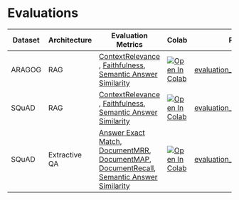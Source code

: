 # Evaluations

| Dataset | Architecture   | Evaluation Metrics | Colab                                                                                                                                                                                                                                          | Python Script                                             |
|---------|----------------|--------------------|------------------------------------------------------------------------------------------------------------------------------------------------------------------------------------------------------------------------------------------------|-----------------------------------------------------------|
| ARAGOG  | RAG            | [ContextRelevance](https://docs.haystack.deepset.ai/docs/contextrelevanceevaluator) , [Faithfulness](https://docs.haystack.deepset.ai/docs/faithfulnessevaluator), [Semantic Answer Similarity](https://docs.haystack.deepset.ai/docs/sasevaluator)   | <a href="https://colab.research.google.com/github/deepset-ai/haystack-evaluation/blob/main/evaluations/evaluation_aragog.ipynb" target="_parent"><img src="https://colab.research.google.com/assets/colab-badge.svg" alt="Open In Colab"/></a> | [evaluation_aragog.py](evaluation_aragog.py)              |
| SQuAD   | RAG            | [ContextRelevance](https://docs.haystack.deepset.ai/docs/contextrelevanceevaluator) , [Faithfulness](https://docs.haystack.deepset.ai/docs/faithfulnessevaluator), [Semantic Answer Similarity](https://docs.haystack.deepset.ai/docs/sasevaluator)   | <a href="https://colab.research.google.com/github/deepset-ai/haystack-evaluation/blob/main/evaluations/evaluation_aragog.ipynb" target="_parent"><img src="https://colab.research.google.com/assets/colab-badge.svg" alt="Open In Colab"/></a> | [evaluation_squad_rag.py](evaluation_squad_rag.py)        |
| SQuAD   | Extractive QA  | [Answer Exact Match](https://docs.haystack.deepset.ai/docs/answerexactmatchevaluator), [DocumentMRR](https://docs.haystack.deepset.ai/docs/documentmrrevaluator), [DocumentMAP](https://docs.haystack.deepset.ai/docs/documentmapevaluator), [DocumentRecall](https://docs.haystack.deepset.ai/docs/documentrecallevaluator), [Semantic Answer Similarity](https://docs.haystack.deepset.ai/docs/sasevaluator)   | <a href="https://colab.research.google.com/github/deepset-ai/haystack-evaluation/blob/main/evaluations/evaluation_aragog.ipynb" target="_parent"><img src="https://colab.research.google.com/assets/colab-badge.svg" alt="Open In Colab"/></a> | [evaluation_squad_extractive_qa.py](evaluation_squad_extractive_qa.py) |



